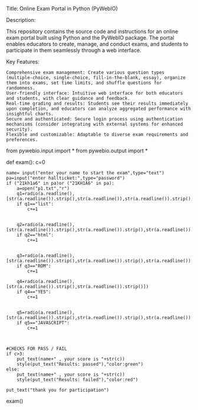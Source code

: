 Title: Online Exam Portal in Python (PyWebIO)

Description:

This repository contains the source code and instructions for an online exam portal built using Python and the PyWebIO package. The portal enables educators to create, manage, and conduct exams, and students to participate in them seamlessly through a web interface.

Key Features:

    Comprehensive exam management: Create various question types (multiple-choice, single-choice, fill-in-the-blank, essay), organize them into exams, set time limits, and shuffle questions for randomness.
    User-friendly interface: Intuitive web interface for both educators and students, with clear guidance and feedback.
    Real-time grading and results: Students see their results immediately upon completion, and educators can analyze aggregated performance with insightful charts.
    Secure and authenticated: Secure login process using authentication mechanisms (consider integrating with external systems for enhanced security).
    Flexible and customizable: Adaptable to diverse exam requirements and preferences.
from pywebio.input import *
from pywebio.output import *


def exam():
    c=0

    
    name= input("enter your name to start the exam",type="text")
    pa=input("enter hallticket:",type="password")
    if ("21kh1a6" in pa)or ("21KH1A6" in pa):
        a=open("p1.txt","r")
        q1=radio(a.readline(),[str(a.readline()).strip(),str(a.readline()),str(a.readline()).strip(),str(a.readline())])
        if q1=="list":
            c+=1


        q2=radio(a.readline(),[str(a.readline()).strip(),str(a.readline()).strip(),str(a.readline()).strip(),str(a.readline()).strip()])
        if q2=="html":
            c+=1


        q3=radio(a.readline(),[str(a.readline()).strip(),str(a.readline()).strip(),str(a.readline()).strip(),str(a.readline()).strip()])
        if q3=="ROM":
            c+=1

        q4=radio(a.readline(),[str(a.readline()).strip(),str(a.readline()).strip()])
        if q4=="YES":
            c+=1


        q5=radio(a.readline(),[str(a.readline()).strip(),str(a.readline()).strip(),str(a.readline()).strip(),str(a.readline()).strip()])
        if q5=="JAVASCRIPT":
            c+=1



    #CHECKS FOR PASS / FAIL
    if c>3:
        put_text(name+" , your score is "+str(c))
        style(put_text("Results: passed"),"color:green")
    else:
        put_text(name+" , your score is "+str(c))
        style(put_text("Results: failed"),"color:red")

    put_text("thank you for participation")
exam()

        


